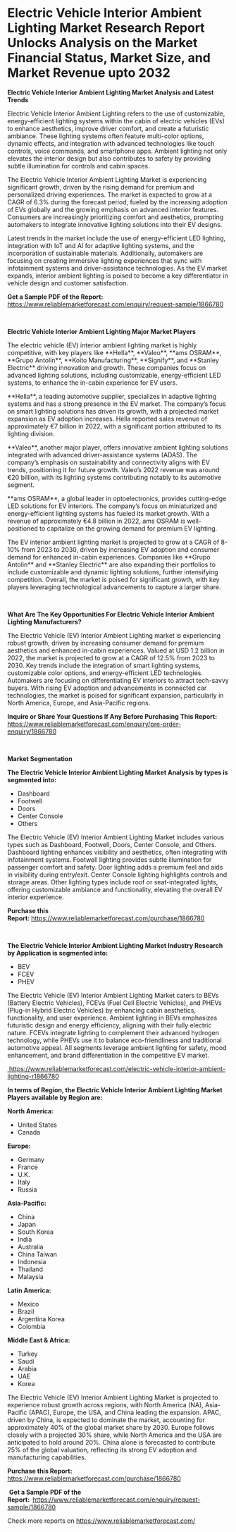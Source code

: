 <p><h1>Electric Vehicle Interior Ambient Lighting Market Research Report Unlocks Analysis on the Market Financial Status, Market Size, and Market Revenue upto 2032</h1></p><p><strong>Electric Vehicle Interior Ambient Lighting Market Analysis and Latest Trends</strong></p>
<p><p>Electric Vehicle Interior Ambient Lighting refers to the use of customizable, energy-efficient lighting systems within the cabin of electric vehicles (EVs) to enhance aesthetics, improve driver comfort, and create a futuristic ambiance. These lighting systems often feature multi-color options, dynamic effects, and integration with advanced technologies like touch controls, voice commands, and smartphone apps. Ambient lighting not only elevates the interior design but also contributes to safety by providing subtle illumination for controls and cabin spaces.</p><p>The Electric Vehicle Interior Ambient Lighting Market is experiencing significant growth, driven by the rising demand for premium and personalized driving experiences. The market is expected to grow at a CAGR of 6.3% during the forecast period, fueled by the increasing adoption of EVs globally and the growing emphasis on advanced interior features. Consumers are increasingly prioritizing comfort and aesthetics, prompting automakers to integrate innovative lighting solutions into their EV designs.</p><p>Latest trends in the market include the use of energy-efficient LED lighting, integration with IoT and AI for adaptive lighting systems, and the incorporation of sustainable materials. Additionally, automakers are focusing on creating immersive lighting experiences that sync with infotainment systems and driver-assistance technologies. As the EV market expands, interior ambient lighting is poised to become a key differentiator in vehicle design and customer satisfaction.</p></p>
<p><strong>Get a Sample PDF of the Report:&nbsp;</strong> <a href="https://www.reliablemarketforecast.com/enquiry/request-sample/1866780?utm_campaign=1890&utm_medium=2&utm_source=Github&utm_content=ia&utm_term=24012025&utm_id=electric-vehicle-interior-ambient-lighting">https://www.reliablemarketforecast.com/enquiry/request-sample/1866780</a></p>
<p>&nbsp;</p>
<p><strong>Electric Vehicle Interior Ambient Lighting Major Market Players</strong></p>
<p><p>The electric vehicle (EV) interior ambient lighting market is highly competitive, with key players like **Hella**, **Valeo**, **ams OSRAM**, **Grupo Antolin**, **Koito Manufacturing**, **Signify**, and **Stanley Electric** driving innovation and growth. These companies focus on advanced lighting solutions, including customizable, energy-efficient LED systems, to enhance the in-cabin experience for EV users.</p><p>**Hella**, a leading automotive supplier, specializes in adaptive lighting systems and has a strong presence in the EV market. The company’s focus on smart lighting solutions has driven its growth, with a projected market expansion as EV adoption increases. Hella reported sales revenue of approximately €7 billion in 2022, with a significant portion attributed to its lighting division.</p><p>**Valeo**, another major player, offers innovative ambient lighting solutions integrated with advanced driver-assistance systems (ADAS). The company’s emphasis on sustainability and connectivity aligns with EV trends, positioning it for future growth. Valeo’s 2022 revenue was around €20 billion, with its lighting systems contributing notably to its automotive segment.</p><p>**ams OSRAM**, a global leader in optoelectronics, provides cutting-edge LED solutions for EV interiors. The company’s focus on miniaturized and energy-efficient lighting systems has fueled its market growth. With a revenue of approximately €4.8 billion in 2022, ams OSRAM is well-positioned to capitalize on the growing demand for premium EV lighting.</p><p>The EV interior ambient lighting market is projected to grow at a CAGR of 8-10% from 2023 to 2030, driven by increasing EV adoption and consumer demand for enhanced in-cabin experiences. Companies like **Grupo Antolin** and **Stanley Electric** are also expanding their portfolios to include customizable and dynamic lighting solutions, further intensifying competition. Overall, the market is poised for significant growth, with key players leveraging technological advancements to capture a larger share.</p></p>
<p>&nbsp;</p>
<p><strong>What Are The Key Opportunities For Electric Vehicle Interior Ambient Lighting Manufacturers?</strong></p>
<p><p>The Electric Vehicle (EV) Interior Ambient Lighting market is experiencing robust growth, driven by increasing consumer demand for premium aesthetics and enhanced in-cabin experiences. Valued at USD 1.2 billion in 2022, the market is projected to grow at a CAGR of 12.5% from 2023 to 2030. Key trends include the integration of smart lighting systems, customizable color options, and energy-efficient LED technologies. Automakers are focusing on differentiating EV interiors to attract tech-savvy buyers. With rising EV adoption and advancements in connected car technologies, the market is poised for significant expansion, particularly in North America, Europe, and Asia-Pacific regions.</p></p>
<p><strong>Inquire or Share Your Questions If Any Before Purchasing This Report:</strong> <a href="https://www.reliablemarketforecast.com/enquiry/pre-order-enquiry/1866780?utm_campaign=1890&utm_medium=2&utm_source=Github&utm_content=ia&utm_term=24012025&utm_id=electric-vehicle-interior-ambient-lighting">https://www.reliablemarketforecast.com/enquiry/pre-order-enquiry/1866780</a></p>
<p>&nbsp;</p>
<p><strong>Market Segmentation</strong></p>
<p><strong>The Electric Vehicle Interior Ambient Lighting Market Analysis by types is segmented into:</strong></p>
<p><ul><li>Dashboard</li><li>Footwell</li><li>Doors</li><li>Center Console</li><li>Others</li></ul></p>
<p><p>The Electric Vehicle (EV) Interior Ambient Lighting Market includes various types such as Dashboard, Footwell, Doors, Center Console, and Others. Dashboard lighting enhances visibility and aesthetics, often integrating with infotainment systems. Footwell lighting provides subtle illumination for passenger comfort and safety. Door lighting adds a premium feel and aids in visibility during entry/exit. Center Console lighting highlights controls and storage areas. Other lighting types include roof or seat-integrated lights, offering customizable ambiance and functionality, elevating the overall EV interior experience.</p></p>
<p><strong>Purchase this Report:&nbsp;</strong><a href="https://www.reliablemarketforecast.com/purchase/1866780?utm_campaign=1890&utm_medium=2&utm_source=Github&utm_content=ia&utm_term=24012025&utm_id=electric-vehicle-interior-ambient-lighting">https://www.reliablemarketforecast.com/purchase/1866780</a></p>
<p>&nbsp;</p>
<p><strong>The Electric Vehicle Interior Ambient Lighting Market Industry Research by Application is segmented into:</strong></p>
<p><ul><li>BEV</li><li>FCEV</li><li>PHEV</li></ul></p>
<p><p>The Electric Vehicle (EV) Interior Ambient Lighting Market caters to BEVs (Battery Electric Vehicles), FCEVs (Fuel Cell Electric Vehicles), and PHEVs (Plug-in Hybrid Electric Vehicles) by enhancing cabin aesthetics, functionality, and user experience. Ambient lighting in BEVs emphasizes futuristic design and energy efficiency, aligning with their fully electric nature. FCEVs integrate lighting to complement their advanced hydrogen technology, while PHEVs use it to balance eco-friendliness and traditional automotive appeal. All segments leverage ambient lighting for safety, mood enhancement, and brand differentiation in the competitive EV market.</p></p>
<p><a href="https://www.reliablemarketforecast.com/electric-vehicle-interior-ambient-lighting-r1866780?utm_campaign=1890&utm_medium=2&utm_source=Github&utm_content=ia&utm_term=24012025&utm_id=electric-vehicle-interior-ambient-lighting">&nbsp;https://www.reliablemarketforecast.com/electric-vehicle-interior-ambient-lighting-r1866780</a></p>
<p><strong>In terms of Region, the Electric Vehicle Interior Ambient Lighting Market Players available by Region are:</strong></p>
<p>
    <p> <strong> North America: </strong>
        <ul>
            <li>United States</li>
            <li>Canada</li>
        </ul>
        </p> 
    <p> <strong> Europe: </strong>
        <ul>
            <li>Germany</li>
            <li>France</li>
            <li>U.K.</li>
            <li>Italy</li>
            <li>Russia</li>
        </ul>
        </p> 
    <p> <strong> Asia-Pacific: </strong>
        <ul>
            <li>China</li>
            <li>Japan</li>
            <li>South Korea</li>
            <li>India</li>
            <li>Australia</li>
            <li>China Taiwan</li>
            <li>Indonesia</li>
            <li>Thailand</li>
            <li>Malaysia</li>
        </ul>
        </p> 
    <p> <strong> Latin America: </strong>
        <ul>
            <li>Mexico</li>
            <li>Brazil</li>
            <li>Argentina Korea</li>
            <li>Colombia</li>
        </ul>
        </p> 
    <p> <strong> Middle East & Africa: </strong>
        <ul>
            <li>Turkey</li>
            <li>Saudi</li>
            <li>Arabia</li>
            <li>UAE</li>
            <li>Korea</li>
        </ul>
    </p>
    </p>
<p><p>The Electric Vehicle (EV) Interior Ambient Lighting Market is projected to experience robust growth across regions, with North America (NA), Asia-Pacific (APAC), Europe, the USA, and China leading the expansion. APAC, driven by China, is expected to dominate the market, accounting for approximately 40% of the global market share by 2030. Europe follows closely with a projected 30% share, while North America and the USA are anticipated to hold around 20%. China alone is forecasted to contribute 25% of the global valuation, reflecting its strong EV adoption and manufacturing capabilities.</p></p>
<p><strong>Purchase this Report: </strong><a href="https://www.reliablemarketforecast.com/purchase/1866780?utm_campaign=1890&utm_medium=2&utm_source=Github&utm_content=ia&utm_term=24012025&utm_id=electric-vehicle-interior-ambient-lighting">https://www.reliablemarketforecast.com/purchase/1866780</a></p>
<p>&nbsp;<strong>Get a Sample PDF of the Report:&nbsp;&nbsp;</strong><a href="https://www.reliablemarketforecast.com/enquiry/request-sample/1866780?utm_campaign=1890&utm_medium=2&utm_source=Github&utm_content=ia&utm_term=24012025&utm_id=electric-vehicle-interior-ambient-lighting">https://www.reliablemarketforecast.com/enquiry/request-sample/1866780</a></p>
<p><strong></strong></p>
<p>Check more reports on <a href="https://www.reliablemarketforecast.com/?utm_campaign=1890&utm_medium=2&utm_source=Github&utm_content=ia&utm_term=24012025&utm_id=electric-vehicle-interior-ambient-lighting">https://www.reliablemarketforecast.com/</a></p>